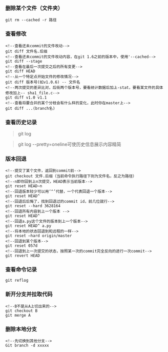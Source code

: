 ### 删除某个文件（文件夹）

```
git rm --cached -r 路径
```

### 查看修改

```
<!--查看还未commit的文件改动-->
git diff 文件名.后缀
<!--查看还未commit的文件改动内容，在git 1.6之前的版本中，使用'--cached-->
git diff --stage
<!--查看在最后一次提交之后的所有变更-->
git diff HEAD
<!--从一个特定点开始文件的修改情况-->
git diff 版本号(如v1.0.6) -- 文件名
<!--两次提交的差异比对，后街两个版本号，要看统计数据后加上-stat，要看某文件的具体修改加上-- sha1_file.c-->
git diff v1.0 v1.1 
<!--查看将要合并的某个分枝会有什么样的变化，此时你在master上-->
git diff ...(branch名)

```

### 查看历史记录
> git log

> git log --pretty=oneline可使历史信息展示内容精简
### 版本回退

```
<!--提交了某个文件，返回到commit前-->
git checkout 文件.后缀（当前命令执行路径下则为文件名，反之为路径）
<!--n即你回到上n次提交，HEAD表示当前版本-->
git reset HEAD~n  
<!--回退版本较少可以用‘^’代替，一个代表回退一个版本-->
git reset HEAD^
<!--回退后后悔了，找到回退过的commit id，前几位就行-->
git reset --hard 3628164
<!--回退所有内容到上一个版本 -->
git reset HEAD^ 
<!--回退a.py这个文件的版本到上一个版本--> 
git reset HEAD^ a.py 
<!--将本地的状态回退到和远程的一样-->
git reset –hard origin/master 
<!--回退到某个版本-->
git reset 057d 
<!--回退到上一次提交的状态，按照某一次的commit完全反向的进行一次commit--> 
git revert HEAD 
```
### 查看命令记录

```
git reflog
```
### 新开分支并拉取代码

```
<!--B不是从A上切出来的-->
git checkout B
git merge A
```
### 删除本地分支

```
<!--先切换到其他分支-->
Git branch -d xxxxx
```







